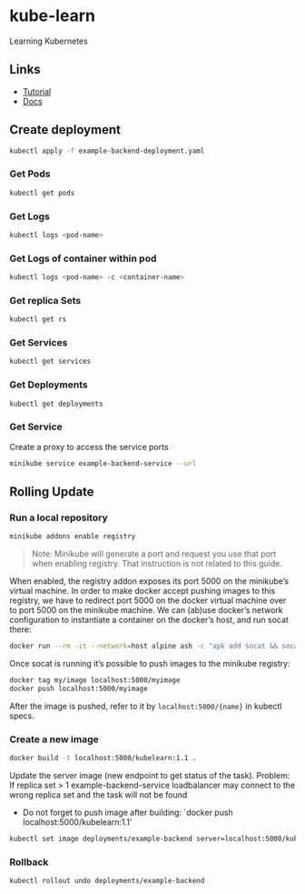 # kube-learn
Learning Kubernetes

## Links
- [Tutorial](https://kubernetes.io/docs/tutorials/)
- [Docs](https://kubernetes.io/docs/)

## Create deployment
```bash
kubectl apply -f example-backend-deployment.yaml
```

### Get Pods
```bash
kubectl get pods
```

### Get Logs <pod>
```bash
kubectl logs <pod-name> 
```

### Get Logs of container within pod
```bash
kubectl logs <pod-name> -c <container-name>
```

### Get replica Sets
```bash
kubectl get rs
```

### Get Services
```bash
kubectl get services
```

### Get Deployments
```bash
kubectl get deployments
```

### Get Service
Create a proxy to access the service ports
```bash
minikube service example-backend-service --url
```

## Rolling Update

### Run a local repository 
```bash
minikube addons enable registry 
```
> Note: Minikube will generate a port and request you use that port when enabling registry. That instruction is not related to this guide.

When enabled, the registry addon exposes its port 5000 on the minikube’s virtual machine.
In order to make docker accept pushing images to this registry, we have to redirect port 5000 on the docker virtual machine over to port 5000 on the minikube machine. We can (ab)use docker’s network configuration to instantiate a container on the docker’s host, and run socat there:

```bash
docker run --rm -it --network=host alpine ash -c "apk add socat && socat TCP-LISTEN:5000,reuseaddr,fork TCP:$(minikube ip):5000"
```
Once socat is running it’s possible to push images to the minikube registry:
```bash
docker tag my/image localhost:5000/myimage
docker push localhost:5000/myimage
```
After the image is pushed, refer to it by `localhost:5000/{name}` in kubectl specs.

### Create a new image
```bash
docker build -t localhost:5000/kubelearn:1.1 .
```
Update the server image (new endpoint to get status of the task). Problem: If replica set > 1 example-backend-service loadbalancer may connect to the wrong replica set and the task will not be found
- Do not forget to push image after building: `docker push localhost:5000/kubelearn:1.1'
```bash
kubectl set image deployments/example-backend server=localhost:5000/kubelearn:1.1
```

### Rollback
```bash
kubectl rollout undo deployments/example-backend 
```